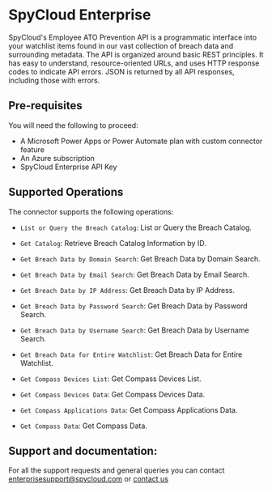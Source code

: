 # SpyCloud Enterprise

SpyCloud's Employee ATO Prevention API is a programmatic interface into your watchlist items found in our vast collection of breach data and surrounding metadata. The API is organized around basic REST principles. It has easy to understand, resource-oriented URLs, and uses HTTP response codes to indicate API errors. JSON is returned by all API responses, including those with errors.

## Pre-requisites
You will need the following to proceed:
* A Microsoft Power Apps or Power Automate plan with custom connector feature
* An Azure subscription
* SpyCloud Enterprise API Key

## Supported Operations
The connector supports the following operations:

* `List or Query the Breach Catalog`:  List or Query the Breach Catalog.

* `Get Catalog`: Retrieve Breach Catalog Information by ID.

* `Get Breach Data by Domain Search`: Get Breach Data by Domain Search.

* `Get Breach Data by Email Search`: Get Breach Data by Email Search.

* `Get Breach Data by IP Address`: Get Breach Data by IP Address.

* `Get Breach Data by Password Search`: Get Breach Data by Password Search.

* `Get Breach Data by Username Search`: Get Breach Data by Username Search.

* `Get Breach Data for Entire Watchlist`: Get Breach Data for Entire Watchlist.

* `Get Compass Devices List`: Get Compass Devices List.

* `Get Compass Devices Data`: Get Compass Devices Data.

* `Get Compass Applications Data`: Get Compass Applications Data.

* `Get Compass Data`: Get Compass Data.

## Support and documentation: 
For all the support requests and general queries you can contact enterprisesupport@spycloud.com or [contact us](https://www.SpyCloud.com/integrations)